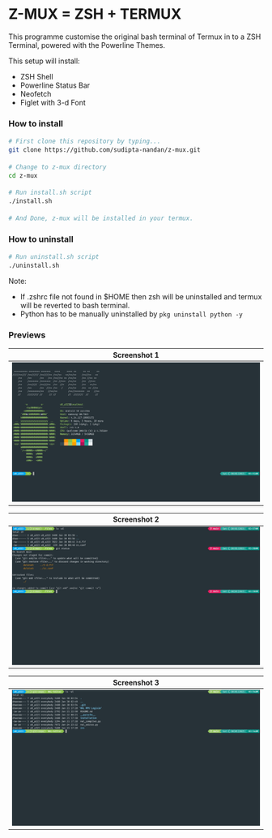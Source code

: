 # Z-MUX = ZSH + TERMUX

This programme customise the original bash terminal of Termux in to a ZSH Terminal, powered with the Powerline Themes.

This setup will install:
- ZSH Shell
- Powerline Status Bar
- Neofetch
- Figlet with 3-d Font

### How to install

```bash
# First clone this repository by typing...
git clone https://github.com/sudipta-nandan/z-mux.git

# Change to z-mux directory
cd z-mux

# Run install.sh script
./install.sh

# And Done, z-mux will be installed in your termux.
```

### How to uninstall

```bash
# Run uninstall.sh script
./uninstall.sh
```

Note: 
- If .zshrc file not found in $HOME then zsh will be uninstalled and termux will be reverted to bash terminal.
- Python has to be manually uninstalled by ```pkg uninstall python -y```

### Previews

|Screenshot 1|
|--|
|![img](.images/image3.jpg)|

|Screenshot 2|
|--|
|![img](.images/image2.jpg)|

|Screenshot 3|
|--|
|![img](.images/image1.jpg)|
